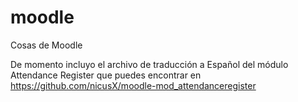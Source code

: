 moodle
======

Cosas de Moodle

De momento incluyo el archivo de traducción a Español del módulo Attendance Register que puedes encontrar en https://github.com/nicusX/moodle-mod_attendanceregister
